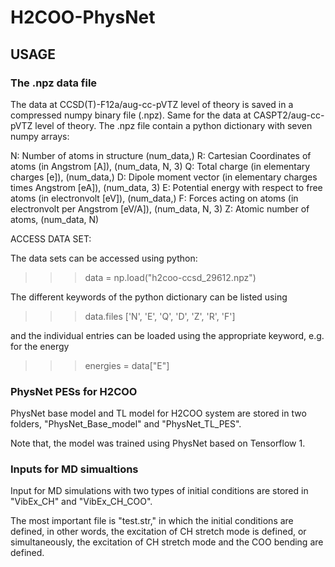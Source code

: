 # H2COO-PhysNet


## USAGE

### The .npz data file
 
The data at CCSD(T)-F12a/aug-cc-pVTZ level of theory is saved in a compressed numpy binary file (.npz). 
Same for the data at CASPT2/aug-cc-pVTZ level of theory.
The .npz file contain a python dictionary with seven numpy arrays:

N: Number of atoms in structure (num_data,)
R: Cartesian Coordinates of atoms (in Angstrom [A]), (num_data, N, 3)
Q: Total charge (in elementary charges [e]), (num_data,)
D: Dipole moment vector (in elementary charges times Angstrom [eA]), (num_data, 3)
E: Potential energy with respect to free atoms (in electronvolt [eV]), (num_data,)
F: Forces acting on atoms (in electronvolt per Angstrom [eV/A]), (num_data, N, 3)
Z: Atomic number of atoms, (num_data, N)

 ACCESS DATA SET:

The data sets can be accessed using python:
>>> data = np.load("h2coo-ccsd_29612.npz")

The different keywords of the python dictionary can be listed using
>>> data.files
>>>['N', 'E', 'Q', 'D', 'Z', 'R', 'F']


and the individual entries can be loaded using the appropriate
keyword, e.g. for the energy
>>> energies = data["E"]


### PhysNet PESs for H2COO

PhysNet base model and TL model for H2COO system are stored in two folders,  "PhysNet_Base_model" and "PhysNet_TL_PES".

Note that, the model was trained using PhysNet based on Tensorflow 1.

### Inputs for MD simualtions

Input for MD simulations with two types of initial conditions are stored in "VibEx_CH" and "VibEx_CH_COO". 

The most important file is "test.str," in which the initial conditions are defined, in other words, the excitation of CH stretch mode is defined, or simultaneously, the excitation of CH stretch mode and the COO bending are defined.






